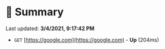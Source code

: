 # 📖 Summary
Last updated: **3/4/2021, 9:17:42 PM**

- `GET` [https://google.com](https://google.com) - **Up** (204ms)
